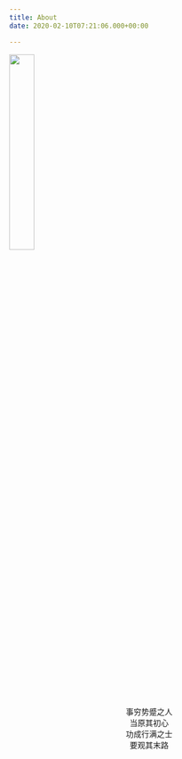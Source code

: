 ```yaml
---
title: About
date: 2020-02-10T07:21:06.000+00:00

---
```

<img src="https://i.loli.net/2020/02/11/7oTLRZDVgEyetsU.png" width="30%" height="30%">  
<center>事穷势蹙之人</br>当原其初心</br>功成行满之士</br>要观其末路</br></center>